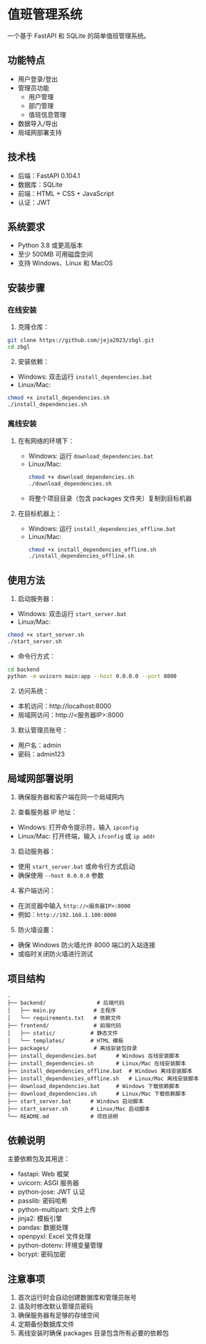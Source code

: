 # 值班管理系统

一个基于 FastAPI 和 SQLite 的简单值班管理系统。

## 功能特点

- 用户登录/登出
- 管理员功能
  - 用户管理
  - 部门管理
  - 值班信息管理
- 数据导入/导出
- 局域网部署支持

## 技术栈

- 后端：FastAPI 0.104.1
- 数据库：SQLite
- 前端：HTML + CSS + JavaScript
- 认证：JWT

## 系统要求

- Python 3.8 或更高版本
- 至少 500MB 可用磁盘空间
- 支持 Windows、Linux 和 MacOS

## 安装步骤

### 在线安装

1. 克隆仓库：
```bash
git clone https://github.com/jeja2023/zbgl.git
cd zbgl
```

2. 安装依赖：
- Windows: 双击运行 `install_dependencies.bat`
- Linux/Mac: 
```bash
chmod +x install_dependencies.sh
./install_dependencies.sh
```

### 离线安装

1. 在有网络的环境下：
   - Windows: 运行 `download_dependencies.bat`
   - Linux/Mac: 
     ```bash
     chmod +x download_dependencies.sh
     ./download_dependencies.sh
     ```
   - 将整个项目目录（包含 packages 文件夹）复制到目标机器

2. 在目标机器上：
   - Windows: 运行 `install_dependencies_offline.bat`
   - Linux/Mac:
     ```bash
     chmod +x install_dependencies_offline.sh
     ./install_dependencies_offline.sh
     ```

## 使用方法

1. 启动服务器：
- Windows: 双击运行 `start_server.bat`
- Linux/Mac: 
```bash
chmod +x start_server.sh
./start_server.sh
```
- 命令行方式：
```bash
cd backend
python -m uvicorn main:app --host 0.0.0.0 --port 8000
```

2. 访问系统：
- 本机访问：http://localhost:8000
- 局域网访问：http://<服务器IP>:8000

3. 默认管理员账号：
- 用户名：admin
- 密码：admin123

## 局域网部署说明

1. 确保服务器和客户端在同一个局域网内

2. 查看服务器 IP 地址：
- Windows: 打开命令提示符，输入 `ipconfig`
- Linux/Mac: 打开终端，输入 `ifconfig` 或 `ip addr`

3. 启动服务器：
- 使用 `start_server.bat` 或命令行方式启动
- 确保使用 `--host 0.0.0.0` 参数

4. 客户端访问：
- 在浏览器中输入 `http://<服务器IP>:8000`
- 例如：`http://192.168.1.100:8000`

5. 防火墙设置：
- 确保 Windows 防火墙允许 8000 端口的入站连接
- 或临时关闭防火墙进行测试

## 项目结构

```
.
├── backend/                # 后端代码
│   ├── main.py            # 主程序
│   └── requirements.txt   # 依赖文件
├── frontend/              # 前端代码
│   ├── static/           # 静态文件
│   └── templates/        # HTML 模板
├── packages/              # 离线安装包目录
├── install_dependencies.bat      # Windows 在线安装脚本
├── install_dependencies.sh       # Linux/Mac 在线安装脚本
├── install_dependencies_offline.bat  # Windows 离线安装脚本
├── install_dependencies_offline.sh   # Linux/Mac 离线安装脚本
├── download_dependencies.bat     # Windows 下载依赖脚本
├── download_dependencies.sh      # Linux/Mac 下载依赖脚本
├── start_server.bat      # Windows 启动脚本
├── start_server.sh       # Linux/Mac 启动脚本
└── README.md             # 项目说明
```

## 依赖说明

主要依赖包及其用途：
- fastapi: Web 框架
- uvicorn: ASGI 服务器
- python-jose: JWT 认证
- passlib: 密码哈希
- python-multipart: 文件上传
- jinja2: 模板引擎
- pandas: 数据处理
- openpyxl: Excel 文件处理
- python-dotenv: 环境变量管理
- bcrypt: 密码加密

## 注意事项

1. 首次运行时会自动创建数据库和管理员账号
2. 请及时修改默认管理员密码
3. 确保服务器有足够的存储空间
4. 定期备份数据库文件
5. 离线安装时确保 packages 目录包含所有必要的依赖包 